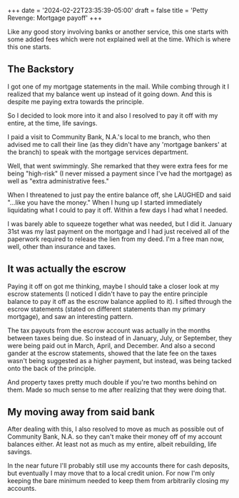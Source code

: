 +++
date = '2024-02-22T23:35:39-05:00'
draft = false
title = 'Petty Revenge: Mortgage payoff'
+++

Like any good story involving banks or another service, this one starts with some added fees which were not explained well at the time. Which is where this one starts.

<!--more-->

## The Backstory

I got one of my mortgage statements in the mail. While combing through it I realized that my balance went up instead of it going down. And this is despite me paying extra towards the principle.

So I decided to look more into it and also I resolved to pay it off with my entire, at the time, life savings.

I paid a visit to Community Bank, N.A.'s local to me branch, who then advised me to call their line (as they didn't have any 'mortgage bankers' at the branch) to speak with the mortgage services department.

Well, that went swimmingly. She remarked that they were extra fees for me being "high-risk" (I never missed a payment since I've had the mortgage) as well as "extra administrative fees."

When I threatened to just pay the entire balance off, she LAUGHED and said "...like you have the money." When I hung up I started immediately liquidating what I could to pay it off. Within a few days I had what I needed.

I was barely able to squeeze together what was needed, but I did it. January 31st was my last payment on the mortgage and I had just received all of the paperwork required to release the lien from my deed. I'm a free man now, well, other than insurance and taxes.

## It was actually the escrow

Paying it off on got me thinking, maybe I should take a closer look at my escrow statements (I noticed I didn't have to pay the entire principle balance to pay it off as the escrow balance applied to it). I sifted through the escrow statements (stated on different statements than my primary mortgage), and saw an interesting pattern.

The tax payouts from the escrow account was actually in the months between taxes being due. So instead of in January, July, or September, they were being paid out in March, April, and December. And also a second gander at the escrow statements, showed that the late fee on the taxes wasn't being suggested as a higher payment, but instead, was being tacked onto the back of the principle.

And property taxes pretty much double if you're two months behind on them. Made so much sense to me after realizing that they were doing that.

## My moving away from said bank

After dealing with this, I also resolved to move as much as possible out of Community Bank, N.A. so they can't make their money off of my account balances either. At least not as much as my entire, albeit rebuilding, life savings.

In the near future I'll probably still use my accounts there for cash deposits, but eventually I may move that to a local credit union. For now I'm only keeping the bare minimum needed to keep them from arbitrarily closing my accounts.